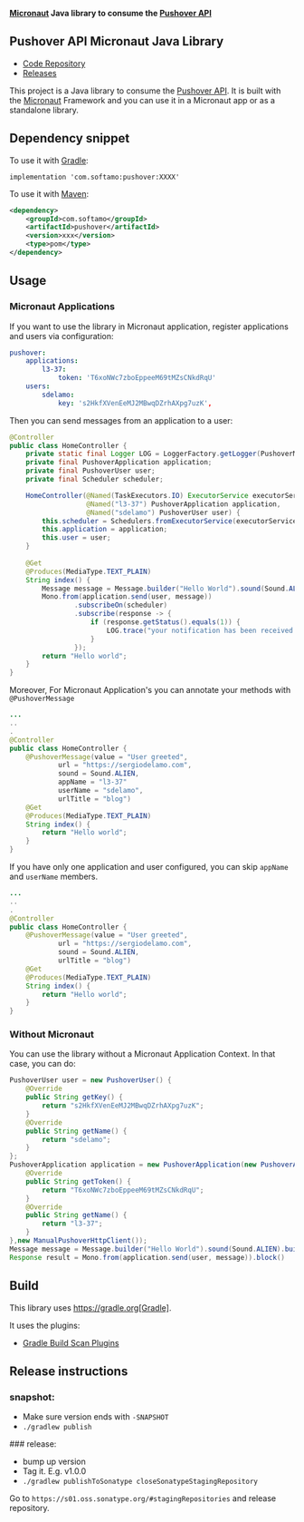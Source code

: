 **[Micronaut](https://micronaut.io) Java library to consume the [Pushover API](https://pushover.net/api)**

## Pushover API Micronaut Java Library

- [Code Repository](https://github.com/sdelamo/pushover)
- [Releases](https://github.com/sdelamo/pushover/releases)

This project is a Java library to consume the [Pushover API](https://pushover.net/api). It is built with the [Micronaut](https://micronaut.io) Framework and you can use it in a Micronaut app or as a standalone library.

## Dependency snippet

To use it with [Gradle](https://gradle.org):

`implementation 'com.softamo:pushover:XXXX'`

To use it with [Maven](https://maven.apache.org):

```xml
<dependency>
    <groupId>com.softamo</groupId>
    <artifactId>pushover</artifactId>
    <version>xxx</version>
    <type>pom</type>
</dependency>
```

## Usage

### Micronaut Applications

If you want to use the library in Micronaut application, register applications and users via configuration: 

```yaml
pushover:
    applications:
        l3-37:
            token: 'T6xoNWc7zboEppeeM69tMZsCNkdRqU'
    users:
        sdelamo:
            key: 's2HkfXVenEeMJ2MBwqDZrhAXpg7uzK',
```

Then you can send messages from an application to a user:

```java
@Controller
public class HomeController {
    private static final Logger LOG = LoggerFactory.getLogger(PushoverMessageInterceptor.class);
    private final PushoverApplication application;
    private final PushoverUser user;
    private final Scheduler scheduler;

    HomeController(@Named(TaskExecutors.IO) ExecutorService executorService,
                   @Named("l3-37") PushoverApplication application,
                   @Named("sdelamo") PushoverUser user) {
        this.scheduler = Schedulers.fromExecutorService(executorService);
        this.application = application;
        this.user = user;
    }
    
    @Get
    @Produces(MediaType.TEXT_PLAIN)
    String index() {
        Message message = Message.builder("Hello World").sound(Sound.ALIEN).build();
        Mono.from(application.send(user, message))
                .subscribeOn(scheduler)
                .subscribe(response -> {
                    if (response.getStatus().equals(1)) {
                        LOG.trace("your notification has been received and queued. Request {}", response.getRequest());
                    }
                });
        return "Hello world";
    }
}
```

Moreover, For Micronaut Application's you can annotate your methods with `@PushoverMessage`

```java
...
..
.
@Controller
public class HomeController {
    @PushoverMessage(value = "User greeted",
            url = "https://sergiodelamo.com",
            sound = Sound.ALIEN,
            appName = "l3-37"
            userName = "sdelamo",
            urlTitle = "blog")
    @Get
    @Produces(MediaType.TEXT_PLAIN)
    String index() {
        return "Hello world";
    }
}
```

If you have only one application and user configured, you can skip `appName` and `userName` members.

```java
...
..
.
@Controller
public class HomeController {
    @PushoverMessage(value = "User greeted",
            url = "https://sergiodelamo.com",
            sound = Sound.ALIEN,
            urlTitle = "blog")
    @Get
    @Produces(MediaType.TEXT_PLAIN)
    String index() {
        return "Hello world";
    }
}
```

### Without Micronaut

You can use the library without a Micronaut Application Context. In that case, you can do:

```java
PushoverUser user = new PushoverUser() {
    @Override
    public String getKey() {
        return "s2HkfXVenEeMJ2MBwqDZrhAXpg7uzK";
    }
    @Override
    public String getName() {
        return "sdelamo";
    }
};
PushoverApplication application = new PushoverApplication(new PushoverApplicationConfiguration() {
    @Override
    public String getToken() {
        return "T6xoNWc7zboEppeeM69tMZsCNkdRqU";
    }
    @Override
    public String getName() {
        return "l3-37";
    }
},new ManualPushoverHttpClient()); 
Message message = Message.builder("Hello World").sound(Sound.ALIEN).build();
Response result = Mono.from(application.send(user, message)).block()
```

## Build

This library uses https://gradle.org[Gradle].

It uses the plugins:

- [Gradle Build Scan Plugins](https://plugins.gradle.org/plugin/com.gradle.build-scan)
  
## Release instructions

### snapshot:

- Make sure version ends with `-SNAPSHOT`
- `./gradlew publish`

### release:

- bump up version
- Tag it. E.g. v1.0.0
- `./gradlew publishToSonatype closeSonatypeStagingRepository`

Go to `https://s01.oss.sonatype.org/#stagingRepositories` and release repository.
